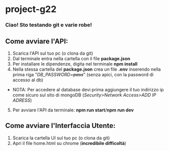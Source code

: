 # project-g22

### Ciao! Sto testando git e varie robe!

## Come avviare l'API:
1. Scarica l'API sul tuo pc (o clona da git)
2. Dal terminale entra nella cartella con il file **package.json**
3. Per installare le dipendenze, digita nel terminale **npm install**
4. Nella stessa cartella del **package.json** crea un file **.env** inserendo nella prima riga "*DB_PASSWORD=~~pass~~*" (senza apici, con la password di accesso al db)
* NOTA: Per accedere al database devi prima aggiungere il tuo indirizzo ip come sicuro sul sito di mongoDB (*Security>Network Access>ADD IP ADRESS*)
5. Per avviare l'API da terminale: **npm run start**/**npm run dev**



## Come avviare l'Interfaccia Utente:
1. Scarica la cartella UI sul tuo pc (o clona da git)
2. Apri il file home.html su chrome (**incredibile difficoltà**)